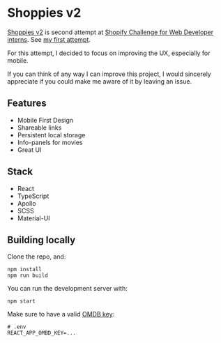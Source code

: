 # Shoppies v2

[Shoppies v2](https://shoppies-v2.web.app/) is second attempt at [Shopify Challenge for Web Developer interns](https://docs.google.com/document/d/1AZO0BZwn1Aogj4f3PDNe1mhq8pKsXZxtrG--EIbP_-w/edit). See [my first attempt](https://github.com/tommy-josepovic/shoppies-old).

For this attempt, I decided to focus on improving the UX, especially for mobile.

If you can think of any way I can improve this project, I would sincerely appreciate if you could make me aware of it by leaving an issue.

## Features

- Mobile First Design
- Shareable links
- Persistent local storage
- Info-panels for movies
- Great UI

## Stack

- React
- TypeScript
- Apollo
- SCSS
- Material-UI

## Building locally

Clone the repo, and:

```
npm install
npm run build
```

You can run the development server with:

```
npm start
```

Make sure to have a valid [OMDB key](https://www.omdbapi.com/apikey.aspx):

```
# .env
REACT_APP_OMBD_KEY=...
```
